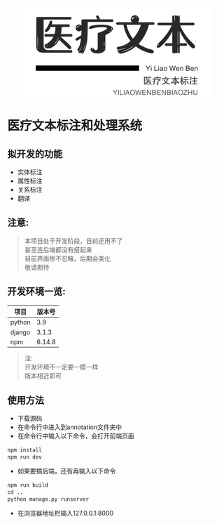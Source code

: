 
<div align="center">
<img src="./logo.png">
</div>

# 医疗文本标注和处理系统
## 拟开发的功能
* 实体标注
* 属性标注
* 关系标注
* 翻译

## 注意:  
>  本项目处于开发阶段，目前还用不了  
>   甚至连后端都没有搭起来  
> 目前界面惨不忍睹，后期会美化  
> 敬请期待


## 开发环境一览:

| 项目 | 版本号 |
| ----| ----|
|python |3.9|
|django|3.1.3|
| npm|6.14.8|

> 注:  
> 开发环境不一定要一模一样  
> 版本相近即可

## 使用方法
* 下载源码
* 在命令行中进入到annotation文件夹中
* 在命令行中输入以下命令，会打开前端页面
```
npm install
npm run dev
```
* 如果要搞后端，还有再输入以下命令
```
npm run build
cd ..
python manage.py runserver
```
* 在浏览器地址栏输入127.0.0.1:8000